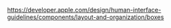 https://developer.apple.com/design/human-interface-guidelines/components/layout-and-organization/boxes